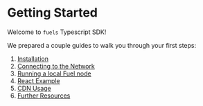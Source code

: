 # Getting Started

Welcome to `fuels` Typescript SDK!

We prepared a couple guides to walk you through your first steps:

1. [Installation](/guide/getting-started/installation)
1. [Connecting to the Network](/guide/getting-started/connecting-to-the-network)
1. [Running a local Fuel node](/guide/getting-started/running-local-node)
1. [React Example](/guide/getting-started/react-example)
1. [CDN Usage](/guide/getting-started/cdn-usage)
1. [Further Resources](/guide/getting-started/further-resources)

